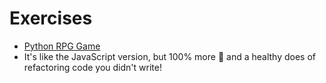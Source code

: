 # Exercises

- [Python RPG Game](ttps://github.com/ccs-fall-2023/exercises/tree/main/python-rpg-game)
- It's like the JavaScript version, but 100% more 🐍 and a healthy does of refactoring code you didn't write!
